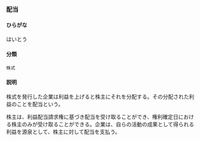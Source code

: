 <div style="display:none;">

## [あ行](securities-terms?id=あ行)
## [か行](securities-terms?id=か行)
## [さ行](securities-terms?id=さ行)
## [た行](securities-terms?id=た行)
## [な行](securities-terms?id=な行)
## [は行](securities-terms?id=は行)

</div>

### 配当

#### ひらがな

はいとう

#### 分類

`株式`

#### 説明

株式を発行した企業は利益を上げると株主にそれを分配する。その分配された利益のことを配当という。
 
株主は、利益配当請求権に基づき配当を受け取ることができ、権利確定日における株主のみが受け取ることができる。企業は、自らの活動の成果として得られる利益を源泉として、株主に対して配当を支払う。

<div style="display:none;">

## [ま行](securities-terms?id=ま行)
## [や行](securities-terms?id=や行)
## [ら行](securities-terms?id=ら行)
## [わ行](securities-terms?id=わ行)
## [英数字・記号](securities-terms?id=英数字・記号)

</div>

